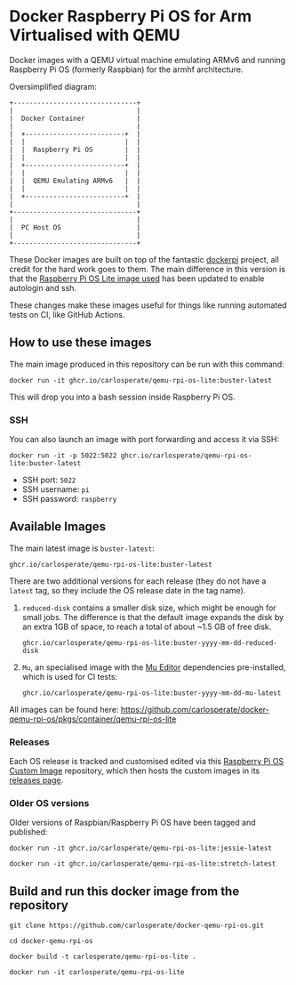 # Docker Raspberry Pi OS for Arm Virtualised with QEMU

Docker images with a QEMU virtual machine emulating ARMv6 and running
Raspberry Pi OS (formerly Raspbian) for the armhf architecture.

Oversimplified diagram:

```
+-------------------------------+
|                               |
|  Docker Container             |
|                               |
|  +-------------------------+  |
|  |                         |  |
|  |  Raspberry Pi OS        |  |
|  |                         |  |
|  +-------------------------+  |
|  |                         |  |
|  |  QEMU Emulating ARMv6   |  |
|  |                         |  |
|  +-------------------------+  |
|                               |
+-------------------------------+
|                               |
|  PC Host OS                   |
|                               |
+-------------------------------+
```

These Docker images are built on top of the fantastic
[dockerpi](https://github.com/lukechilds/dockerpi) project, all credit for
the hard work goes to them. The main difference in this version is that the
[Raspberry Pi OS Lite image used](https://github.com/carlosperate/rpi-os-custom-image)
has been updated to enable autologin and ssh.

These changes make these images useful for things like running automated
tests on CI, like GitHub Actions.

## How to use these images

The main image produced in this repository can be run with this command:

```
docker run -it ghcr.io/carlosperate/qemu-rpi-os-lite:buster-latest
```

This will drop you into a bash session inside Raspberry Pi OS.

### SSH

You can also launch an image with port forwarding and access it via SSH:

```
docker run -it -p 5022:5022 ghcr.io/carlosperate/qemu-rpi-os-lite:buster-latest
```

- SSH port: `5022`
- SSH username: `pi`
- SSH password: `raspberry`

## Available Images

The main latest image is `buster-latest`:

```
ghcr.io/carlosperate/qemu-rpi-os-lite:buster-latest
```

There are two additional versions for each release (they do not have a `latest`
tag, so they include the OS release date in the tag name).

1) `reduced-disk` contains a smaller disk size, which might be enough for small
   jobs. The difference is that the default image expands the disk by an extra
   1GB of space, to reach a total of about ~1.5 GB of free disk.
    ```
    ghcr.io/carlosperate/qemu-rpi-os-lite:buster-yyyy-mm-dd-reduced-disk
    ```
2) `Mu`, an specialised image with the
  [Mu Editor](https://github.com/mu-editor/mu) dependencies pre-installed,
  which is used for CI tests:
    ```
    ghcr.io/carlosperate/qemu-rpi-os-lite:buster-yyyy-mm-dd-mu-latest
    ```

All images can be found here:
https://github.com/carlosperate/docker-qemu-rpi-os/pkgs/container/qemu-rpi-os-lite

### Releases

Each OS release is tracked and customised edited via this
[Raspberry Pi OS Custom Image](https://github.com/carlosperate/rpi-os-custom-image)
repository, which then hosts the custom images in its
[releases page](https://github.com/carlosperate/rpi-os-custom-image/releases).

### Older OS versions

Older versions of Raspbian/Raspberry Pi OS have been tagged and published:

```
docker run -it ghcr.io/carlosperate/qemu-rpi-os-lite:jessie-latest
```

```
docker run -it ghcr.io/carlosperate/qemu-rpi-os-lite:stretch-latest
```

## Build and run this docker image from the repository

```
git clone https://github.com/carlosperate/docker-qemu-rpi-os.git
```

```
cd docker-qemu-rpi-os
```

``` 
docker build -t carlosperate/qemu-rpi-os-lite .
```

```
docker run -it carlosperate/qemu-rpi-os-lite
```
